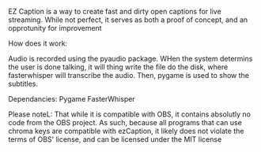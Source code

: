 EZ Caption is a way to create fast and dirty open captions for live streaming. While not perfect, it serves as both a proof of concept, and an opprotunity for improvement

How does it work:

Audio is recorded using the pyaudio package. WHen the system determins the user is done talking, it will thing write the file do the disk, where fasterwhisper will transcribe the audio.
Then, pygame is used to show the subtitles.

Dependancies:
Pygame
FasterWhisper



Please noteL: That while it is compatible with OBS, it contains absolutly no code from the OBS project. As such, because all programs that can use chroma keys are compatible with ezCaption, it likely does not violate the terms of OBS' license, and can be licensed under the MIT license 
